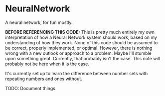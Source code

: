 # NeuralNetwork
A neural network, for fun mostly.

**BEFORE REFERENCING THIS CODE:** This is pretty much entirely my own interpretation of how a Neural Network system should work, based on my understanding of how they work. None of this code should be assumed to be correct, properly implemented, or optimal. However, there is nothing wrong with a new outlook or approach to a problem. Maybe I'll stumble upon something great. Currently, that probably isn't the case. This note will probably not be here when it is the case.

It's currently set up to learn the difference between number sets with repeating numbers and ones without.

TODO: Document things
